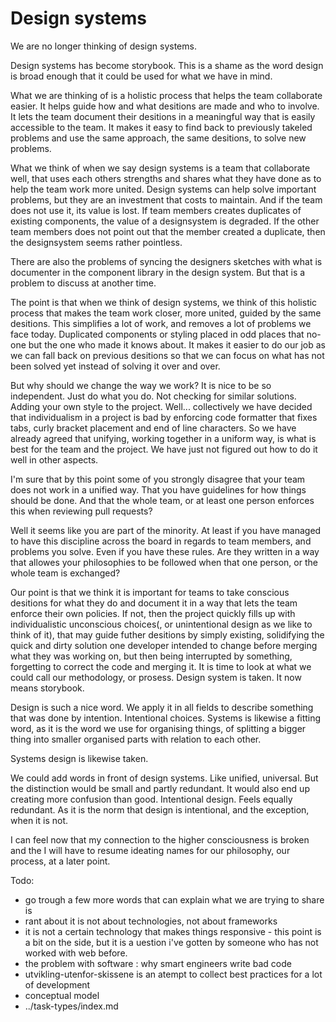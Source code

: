 # Design systems

We are no longer thinking of design systems.

Design systems has become storybook.
This is a shame as the word design is broad enough that it could be used for what we have in mind.

What we are thinking of is a holistic process that helps the team collaborate easier. It helps guide how and what desitions are made and who to involve. It lets the team document their desitions in a meaningful way that is easily accessible to the team. It makes it easy to find back to previously takeled problems and use the same approach, the same desitions, to solve new problems.

What we think of when we say design systems is a team that collaborate well, that uses each others strengths and shares what they have done as to help the team work more united.
Design systems can help solve important problems, but they are an investment that costs to maintain. And if the team does not use it, its value is lost. If team members creates duplicates of existing components, the value of a designsystem is degraded. If the other team members does not point out that the member created a duplicate, then the designsystem seems rather pointless.

There are also the problems of syncing the designers sketches with what is documenter in the component library in the design system. But that is a problem to discuss at another time.

The point is that when we think of design systems, we think of this holistic process that makes the team work closer, more united, guided by the same desitions. This simplifies a lot of work, and removes a lot of problems we face today. Duplicated components or styling placed in odd places that no-one but the one who made it knows about. It makes it easier to do our job as we can fall back on previous desitions so that we can focus on what has not been solved yet instead of solving it over and over.

But why should we change the way we work? It is nice to be so independent. Just do what you do. Not checking for similar solutions. Adding your own style to the project. Well... collectively we have decided that individualism in a project is bad by enforcing code formatter that fixes tabs, curly bracket placement and end of line characters. So we have already agreed that unifying, working together in a uniform way, is what is best for the team and the project. We have just not figured out how to do it well in other aspects.

I'm sure that by this point some of you strongly disagree that your team does not work in a unified way. That you have guidelines for how things should be done. And that the whole team, or at least one person enforces this when reviewing pull requests?

Well it seems like you are part of the minority. At least if you have managed to have this discipline across the board in regards to team members, and problems you solve.
Even if you have these rules. Are they written in a way that allowes your philosophies to be followed when that one person, or the whole team is exchanged?

Our point is that we think it is important for teams to take conscious desitions for what they do and document it in a way that lets the team enforce their own policies. If not, then the project quickly fills up with individualistic unconscious choices(, or unintentional design as we like to think of it), that may guide futher desitions by simply existing, solidifying the quick and dirty solution one developer intended to change before merging what they was working on, but then being interrupted by something, forgetting to correct the code and merging it.
It is time to look at what we could call our methodology, or prosess. Design system is taken. It now means storybook.

Design is such a nice word. We apply it in all fields to describe something that was done by intention. Intentional choices. Systems is likewise a fitting word, as it is the word we use for organising things, of splitting a bigger thing into smaller organised parts with relation to each other.

Systems design is likewise taken.

We could add words in front of design systems. Like unified, universal. But the distinction would be small and partly redundant. It would also end up creating more confusion than good.
Intentional design. Feels equally redundant. As it is the norm that design is intentional, and the exception, when it is not.

I can feel now that my connection to the higher consciousness is broken and the I will have to resume ideating names for our philosophy, our process, at a later point.

Todo:
- go trough a few more words that can explain what we are trying to share is
- rant about it is not about technologies, not about frameworks
- it is not a certain technology that makes things responsive - this point is a bit on the side, but it is a uestion i've gotten by someone who has not worked with web before.
- the problem with software : why smart engineers write bad code
- utvikling-utenfor-skissene is an atempt to collect best practices for a lot of development
- conceptual model
- ../task-types/index.md 